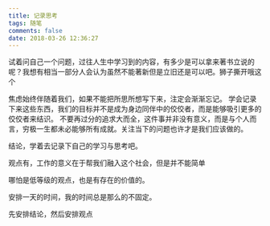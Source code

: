 ```yaml
---
title: 记录思考
tags: 随笔
comments: false
date: 2018-03-26 12:36:27
---
```

试着问自己一个问题，过往人生中学习到的内容，有多少是可以拿来著书立说的呢？我想有相当一部分人会认为虽然不能著新但是立旧还是可以吧。狮子撕开哦这个



焦虑始终伴随着我们，如果不能把所思所想写下来，注定会渐渐忘记。
学会记录下来这些东西，我们的目标并不是成为身边同伴中的佼佼者，而是能够吸引更多的佼佼者来结识。
不要再过分的追求大而全，这件事并非没有意义，而是与个人而言，穷极一生都未必能够所有成就。关注当下的问题也许才是我们应该做的。


结论，学着去记录下自己的学习与思考吧。

观点有，工作的意义在于帮我们融入这个社会，但是并不能简单



哪怕是低等级的观点，也是有存在的价值的。

安排一天的时间，我的时间总是那么的不固定。


先安排结论，然后安排观点
